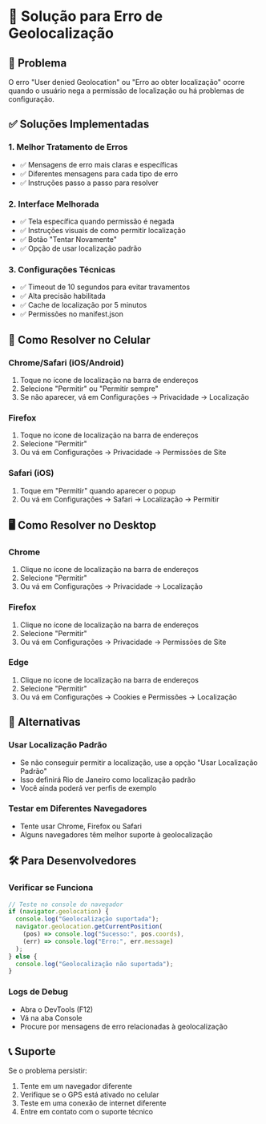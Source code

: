 # 🔧 Solução para Erro de Geolocalização

## 🚨 Problema
O erro "User denied Geolocation" ou "Erro ao obter localização" ocorre quando o usuário nega a permissão de localização ou há problemas de configuração.

## ✅ Soluções Implementadas

### 1. **Melhor Tratamento de Erros**
- ✅ Mensagens de erro mais claras e específicas
- ✅ Diferentes mensagens para cada tipo de erro
- ✅ Instruções passo a passo para resolver

### 2. **Interface Melhorada**
- ✅ Tela específica quando permissão é negada
- ✅ Instruções visuais de como permitir localização
- ✅ Botão "Tentar Novamente"
- ✅ Opção de usar localização padrão

### 3. **Configurações Técnicas**
- ✅ Timeout de 10 segundos para evitar travamentos
- ✅ Alta precisão habilitada
- ✅ Cache de localização por 5 minutos
- ✅ Permissões no manifest.json

## 📱 Como Resolver no Celular

### **Chrome/Safari (iOS/Android)**
1. Toque no ícone de localização na barra de endereços
2. Selecione "Permitir" ou "Permitir sempre"
3. Se não aparecer, vá em Configurações → Privacidade → Localização

### **Firefox**
1. Toque no ícone de localização na barra de endereços
2. Selecione "Permitir"
3. Ou vá em Configurações → Privacidade → Permissões de Site

### **Safari (iOS)**
1. Toque em "Permitir" quando aparecer o popup
2. Ou vá em Configurações → Safari → Localização → Permitir

## 🖥️ Como Resolver no Desktop

### **Chrome**
1. Clique no ícone de localização na barra de endereços
2. Selecione "Permitir"
3. Ou vá em Configurações → Privacidade → Localização

### **Firefox**
1. Clique no ícone de localização na barra de endereços
2. Selecione "Permitir"
3. Ou vá em Configurações → Privacidade → Permissões de Site

### **Edge**
1. Clique no ícone de localização na barra de endereços
2. Selecione "Permitir"
3. Ou vá em Configurações → Cookies e Permissões → Localização

## 🔄 Alternativas

### **Usar Localização Padrão**
- Se não conseguir permitir a localização, use a opção "Usar Localização Padrão"
- Isso definirá Rio de Janeiro como localização padrão
- Você ainda poderá ver perfis de exemplo

### **Testar em Diferentes Navegadores**
- Tente usar Chrome, Firefox ou Safari
- Alguns navegadores têm melhor suporte à geolocalização

## 🛠️ Para Desenvolvedores

### **Verificar se Funciona**
```javascript
// Teste no console do navegador
if (navigator.geolocation) {
  console.log("Geolocalização suportada");
  navigator.geolocation.getCurrentPosition(
    (pos) => console.log("Sucesso:", pos.coords),
    (err) => console.log("Erro:", err.message)
  );
} else {
  console.log("Geolocalização não suportada");
}
```

### **Logs de Debug**
- Abra o DevTools (F12)
- Vá na aba Console
- Procure por mensagens de erro relacionadas à geolocalização

## 📞 Suporte

Se o problema persistir:
1. Tente em um navegador diferente
2. Verifique se o GPS está ativado no celular
3. Teste em uma conexão de internet diferente
4. Entre em contato com o suporte técnico 
